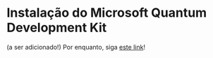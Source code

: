 # Instalação do Microsoft Quantum Development Kit
(a ser adicionado!)
Por enquanto, siga [este link](https://docs.microsoft.com/pt-br/quantum/install-guide/)!

